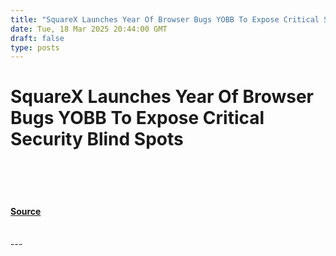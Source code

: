 ```yaml
---
title: "SquareX Launches Year Of Browser Bugs YOBB To Expose Critical Security Blind Spots"
date: Tue, 18 Mar 2025 20:44:00 GMT
draft: false
type: posts
---
```

# SquareX Launches Year Of Browser Bugs YOBB To Expose Critical Security Blind Spots

<br/>

<br/>

<br/>


#### [Source](https://hackernoon.com/squarex-launches-year-of-browser-bugs-yobb-to-expose-critical-security-blind-spots?source=rss)

<br/>
---
